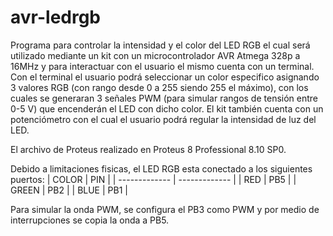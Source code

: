 # avr-ledrgb
Programa para controlar la intensidad y el color del LED RGB el cual será utilizado mediante un kit con un microcontrolador AVR Atmega 328p a 16MHz y para interactuar con el usuario el mismo cuenta con un terminal. 
Con el terminal el usuario podrá seleccionar un color especifico asignando 3 valores RGB (con rango desde 0 a 255 siendo 255 el máximo), con los cuales se generaran 3 señales PWM (para simular rangos de tensión entre 0-5 V) que encenderán el LED con dicho color. El kit también cuenta con un potenciómetro con el cual el usuario podrá regular la intensidad de luz del LED.

El archivo de Proteus realizado en Proteus 8 Professional 8.10 SP0.

Debido a limitaciones fisicas, el LED RGB esta conectado a los siguientes puertos:
| COLOR | PIN |
| ------------- | ------------- |
| RED    | PB5  |
| GREEN  | PB2  |
| BLUE   | PB1  |

Para simular la onda PWM, se configura el PB3 como PWM y por medio de interrupciones se copia la onda a PB5.
